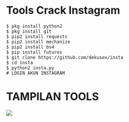 # Tools Crack Instagram
```
$ pkg install python2
$ pkg install git
$ pip2 install requests
$ pip2 install mechanize
$ pip2 install bs4
$ pip install futures
$ git clone https://github.com/dekusex/insta
$ cd insta
$ python2 insta.py
# LOGIN AKUN INSTAGRAM
```

# TAMPILAN TOOLS
<img src="https://a.top4top.io/p_21991vupq0.jpg">

